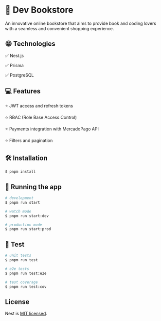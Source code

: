 # 📖 Dev Bookstore

 An innovative online bookstore that aims to provide book and coding lovers with a seamless and convenient shopping experience.

## 😁 Technologies

✅ Nest.js

✅ Prisma

✅ PostgreSQL

## 💻 Features

⭐️ JWT access and refresh tokens

⭐️ RBAC (Role Base Access Control)

⭐️ Payments integration with MercadoPago API

⭐️ Filters and pagination

## 🛠 Installation

```bash
$ pnpm install
```

## 🚀 Running the app

```bash
# development
$ pnpm run start

# watch mode
$ pnpm run start:dev

# production mode
$ pnpm run start:prod
```

## 🧪 Test

```bash
# unit tests
$ pnpm run test

# e2e tests
$ pnpm run test:e2e

# test coverage
$ pnpm run test:cov
```

## License

Nest is [MIT licensed](LICENSE).
